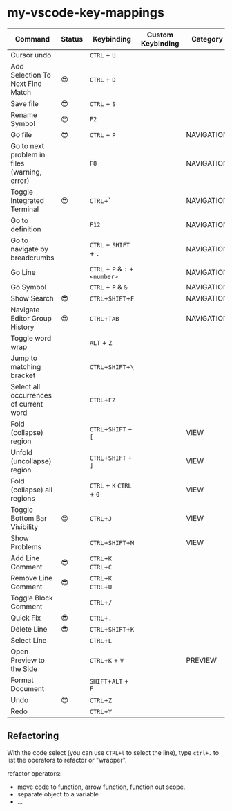 # my-vscode-key-mappings

| Command                                      | Status | Keybinding                      | Custom Keybinding | Category   |
| -------------------------------------------- | ------ | ------------------------------- | ----------------- | ---------- |
| Cursor undo                                  |        | `CTRL` + `U`                    |                   |            |
| Add Selection To Next Find Match             | 😎     | `CTRL` + `D`                    |                   |            |
| Save file                                    | 😎     | `CTRL` + `S`                    |                   |            |
| Rename Symbol                                | 😎     | `F2`                            |                   |            |
| Go file                                      | 😎     | `CTRL` + `P`                    |                   | NAVIGATION |
| Go to next problem in files (warning, error) |        | `F8`                            |                   | NAVIGATION |
| Toggle Integrated Terminal                   | 😎     | `CTRL`+`                        |                   | NAVIGATION |
| Go to definition                             |        | `F12`                           |                   | NAVIGATION |
| Go to navigate by breadcrumbs                |        | `CTRL` + `SHIFT` + `.`          |                   | NAVIGATION |
| Go Line                                      |        | `CTRL` + `P` & `:` + `<number>` |                   | NAVIGATION |
| Go Symbol                                    |        | `CTRL` + `P` & `&`              |                   | NAVIGATION |
| Show Search                                  | 😎     | `CTRL`+`SHIFT`+`F`              |                   | NAVIGATION |
| Navigate Editor Group History                | 😎     | `CTRL`+`TAB`                    |                   | NAVIGATION |
| Toggle word wrap                             |        | `ALT` + `Z`                     |                   |            |
| Jump to matching bracket                     |        | `CTRL`+`SHIFT`+`\`              |                   |            |
| Select all occurrences of current word       |        | `CTRL`+`F2`                     |                   |            |
| Fold (collapse) region                       |        | `CTRL`+`SHIFT` + `[`            |                   | VIEW       |
| Unfold (uncollapse) region                   |        | `CTRL`+`SHIFT` + `]`            |                   | VIEW       |
| Fold (collapse) all regions                  |        | `CTRL` + `K` `CTRL` + `0`       |                   | VIEW       |
| Toggle Bottom Bar Visibility                 | 😎     | `CTRL`+`J`                      |                   | VIEW       |
| Show Problems                                |        | `CTRL`+`SHIFT`+`M`              |                   | VIEW       |
| Add Line Comment                             | 😎     | `CTRL`+`K` `CTRL`+`C`           |                   |            |
| Remove Line Comment                          | 😎     | `CTRL`+`K` `CTRL`+`U`           |                   |            |
| Toggle Block Comment                         |        | `CTRL`+`/`                      |                   |            |
| Quick Fix                                    | 😎     | `CTRL`+`.`                      |                   |            |
| Delete Line                                  | 😎     | `CTRL`+`SHIFT`+`K`              |                   |            |
| Select Line                                  |        | `CTRL`+`L`                      |                   |            |
| Open Preview to the Side                     |        | `CTRL`+`K` + `V`                |                   | PREVIEW    |
| Format Document                              |        | `SHIFT`+`ALT` + `F`             |                   |            |
| Undo                                         | 😎     | `CTRL`+`Z`                      |                   |            |
| Redo                                         |        | `CTRL`+`Y`                      |                   |            |

## Refactoring

With the code select (you can use `CTRL+l` to select the line), type `ctrl+.` to list the operators to refactor or "wrapper".

refactor operators:

- move code to function, arrow function, function out scope.
- separate object to a variable
- ...
